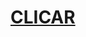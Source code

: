 <!doctype html>
<html>
<head>
<meta charset="utf-8">
<link href="text.css" rel="stylesheet" type="text/css">
<link rel="icon" type="image/png" href="http://thisisnotajumpscare.com/images/favicon.ico">
<title>This Is A Jump Scare</title>
<style>
  #image-container {
    display: none;
    text-align: center;
    margin-top: 20px;
  }
</style>
</head>
<h1><a href="https://lucatube.github.io/ThisIsAJumpscare/">CLICAR</a></h1>
</body>
</html>